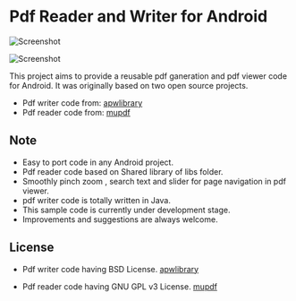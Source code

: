 # Pdf Reader and Writer for Android

![Screenshot](https://raw.github.com/bhavyahmehta/Pdf-Reader---Writer/master/Pdf_%20Reader_Writer/image1.png)

![Screenshot](https://raw.github.com/bhavyahmehta/Pdf-Reader---Writer/master/Pdf_%20Reader_Writer/image2.png)

This project aims to provide a reusable pdf ganeration and pdf viewer code  for Android. It was originally based on two open source projects.
 
 * Pdf writer code from: [apwlibrary](http://sourceforge.net/projects/apwlibrary/)
 * Pdf reader code from: [mupdf](http://code.google.com/p/mupdf-android/)


## Note

 * Easy to port code in any Android project.
 * Pdf reader code based on Shared library of libs folder.
 * Smoothly pinch zoom , search text and slider for page navigation in pdf viewer.
 * pdf writer code is totally written in Java.
 * This sample code is currently under development stage.
 * Improvements and suggestions are always welcome.




## License

 * Pdf writer code having BSD License.
   [apwlibrary](http://sourceforge.net/projects/apwlibrary/)  

 * Pdf reader code having GNU GPL v3 License.
   [mupdf](http://code.google.com/p/mupdf-android/)